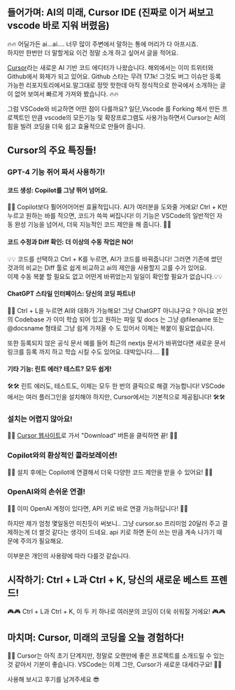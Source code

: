 ---
---

## 들어가며: AI의 미래, Cursor IDE (진짜로 이거 써보고 vscode 바로 지워 버렸음)

🔥🔥 어딜가든 ai...ai.... 너무 많이 주변에서 말하는 통에 머리가 다 아프시죠.  
하지만 한번만 더 말할게요 이건 정말 소개 하고 싶어서 글을 적어요.

[Cursor](https://www.cursor.so/)라는 새로운 AI 기반 코드 에디터가 나왔습니다. 해외에서는 이미 트위터와 Github에서 화제가 되고 있어요. Github 스타는 무려 17.1k! 그것도 버그 이슈만 등록 가능한 리포지토리에서요.말그대로 정맛 핫한데 아직 정식적으로 한국에서 소개하는 글이 없어 보여서 빠르게 가져와 봤습니다. 🔥🔥

그럼 VSCode와 비교하면 어떤 점이 다를까요? 일단,Vscode 를 Forking 해서 만든 프로젝트인 만큼 vscode의 모든기능 및 확장프로그램도 사용가능하면서 Cursor는 AI의 힘을 빌려 코딩을 더욱 쉽고 효율적으로 만들어 줍니다.
## Cursor의 주요 특징들!

### GPT-4 기능 쥐어 짜서 사용하기!

#### 코드 생성: Copilot를 그냥 뛰어 넘어요.

🚀🚀 Copilot보다 훨어어어어씬 효율적입니다. AI가 여러분을 도와줄 거에요! Ctrl + K만 누르고 원하는 바를 적으면, 코드가 쓱쓱 써집니다! 이 기능은 VSCode의 일반적인 자동 완성 기능을 넘어서, 더욱 지능적인 코드 제안을 해 줍니다. 🚀🚀

#### 코드 수정과 Diff 확인: 더 이상의 수동 작업은 NO!

💡💡 코드를 선택하고 Ctrl + K를 누르면, AI가 코드를 바꿔줍니다! 그러면 기존에 썼던것과의 비교는 Diff 툴로 쉽게 비교하고 ai의 제안을 사용할지 고를 수가 있어요.  
이제 수동 복붙 할 필요도 없고 어떤게 바뀌었는지 일일이 확인할 필요가 없습니다.💡💡

#### ChatGPT 스타일 인터페이스: 당신의 코딩 파트너!

🤖🤖 Ctrl + L을 누르면 AI와 대화가 가능해요! 그냥 ChatGPT 아니냐구요 ? 아니요 본인의 Codebase 가 이미 학습 되어 있고 원하는 파일 및 docs 는 그냥 @filename 또는 @docsname 형태로 그냥 쉽게 가져올 수 도 있어서 이제는 복붙이 필요없습니다.

또한 등록되지 않은 공식 문서 예를 들어 최근의 nextjs 문서가 바뀌었다면 새로운 문서링크를 등록 까지 하고 학습 시킬 수도 있어요. 대박입니다.... 🤖🤖

#### 기타 기능: 린트 에러? 테스트? 모두 쉽게!

🛠️🛠️ 린트 에러도, 테스트도, 이제는 모두 한 번의 클릭으로 해결 가능합니다! VSCode에서는 여러 플러그인을 설치해야 하지만, Cursor에서는 기본적으로 제공됩니다! 🛠️🛠️

### 설치는 어렵지 않아요!

👾👾 [Cursor 웹사이트](https://www.cursor.so/)로 가서 "Download" 버튼을 클릭하면 끝! 👾👾

### Copilot와의 환상적인 콜라보레이션!

🤝🤝 설치 후에는 Copilot에 연결해서 더욱 다양한 코드 제안을 받을 수 있어요! 🤝🤝

### OpenAI와의 손쉬운 연결!

🔑🔑 이미 OpenAI 계정이 있다면, API 키로 바로 연결 가능하답니다! 🔑🔑

하지만 제가 엄청 몇일동안 미친듯이 써보니.. 그냥 cursor.so 프리미엄 20달러 주고 결제하는게 더 쌀것 같다는 생각이 드네요. api 키로 하면 돈이 쓰는 만큼 계속 나가기 때문에 주의가 필요해요.

이부분은 개인의 사용량에 따라 다를것 같습니다.


## 시작하기: Ctrl + L과 Ctrl + K, 당신의 새로운 베스트 프렌드!

🎮🎮 Ctrl + L과 Ctrl + K, 이 두 키 하나로 여러분의 코딩이 더욱 쉬워질 거에요! 🎮🎮

## 마치며: Cursor, 미래의 코딩을 오늘 경험하다!

🌈🌈 Cursor는 아직 초기 단계지만, 정말로 오랜만에 좋은 프로젝트를 소개드릴 수 있는것 같아서 기분이 좋습니다. VSCode는 이제 그만, Cursor가 새로운 대세라구요! 🌈🌈

사용해 보시고 후기를 남겨주세요 😎